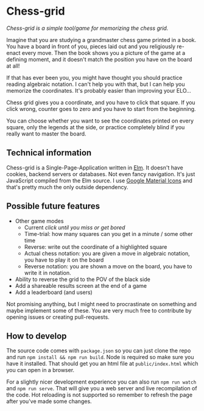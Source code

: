 # Chess-grid

_Chess-grid is a simple tool/game for memorizing the chess grid._

Imagine that you are studying a grandmaster chess game printed in a book. You
have a board in front of you, pieces laid out and you religiously re-enact every
move. Then the book shows you a picture of the game at a defining moment, and it
doesn't match the position you have on the board at all!

If that has ever been you, you might have thought you should practice reading
algebraic notation. I can't help you with that, but I can help you memorize the
coordinates. It's probably easier than improving your ELO...

Chess grid gives you a coordinate, and you have to click that square. If you
click wrong, counter goes to zero and you have to start from the beginning.

You can choose whether you want to see the coordinates printed on every square,
only the legends at the side, or practice completely blind if you really want to
master the board.

## Technical information

Chess-grid is a Single-Page-Application written in [Elm](https://elm-lang.org/).
It doesn't have cookies, backend servers or databases. Not even fancy
navigation. It's just JavaScript compiled from the Elm source. I use
[Google Material Icons](https://fonts.google.com/icons?selected=Material+Symbols+Outlined:close:FILL@0;wght@400;GRAD@0;opsz@24&icon.size=24&icon.color=%23e3e3e3)
and that's pretty much the only outside dependency.

## Possible future features

- Other game modes
  - Current _click until you miss or get bored_
  - Time-trial: how many squares can you get in a minute / some other time
  - Reverse: write out the coordinate of a highlighted square
  - Actual chess notation: you are given a move in algebraic notation, you have
    to play it on the board
  - Reverse notation: you are shown a move on the board, you have to write it in
    notation.
- Ability to reverse the grid to the POV of the black side
- Add a shareable results screen at the end of a game
- Add a leaderboard (and users)

Not promising anything, but I might need to procrastinate on something and maybe
implement some of these. You are very much free to contribute by opening issues
or creating pull-requests.

## How to develop

The source code comes with `package.json` so you can just clone the repo and run
`npm install && npm run build`. Node is required so make sure you have it
installed. That should get you an html file at `public/index.html` which you can
open in a browser.

For a slightly nicer development experience you can also run `npm run watch` and
`npm run serve`. That will give you a web server and live recompilation of the
code. Hot reloading is not supported so remember to refresh the page after
you've made some changes.
